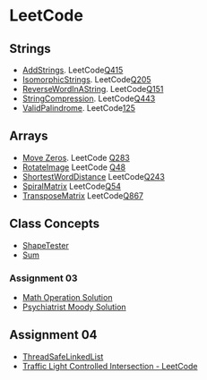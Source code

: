 # LeetCode

## Strings
- [AddStrings](https://github.com/khushbu-kumari295/LeetCode/blob/main/Strings/AddStrings/src/leetcode_solutions/AddStrings.java). LeetCode[Q415](https://leetcode.com/problems/add-strings/)
- [IsomorphicStrings](https://github.com/khushbu-kumari295/LeetCode/blob/main/Strings/IsomorphicString/src/leetcode_solutions/IsomorphicString.java). LeetCode[Q205](https://leetcode.com/problems/isomorphic-strings/)
- [ReverseWordInAString](https://github.com/khushbu-kumari295/LeetCode/blob/main/Strings/ReverseWordInAString/src/leetcode_solutions/ReverseWordsInAString.java). LeetCode[Q151](https://leetcode.com/problems/reverse-words-in-a-string/)
- [StringCompression](https://github.com/khushbu-kumari295/LeetCode/blob/main/Strings/StringCompression/src/leetcode_solutions/StringCompression.java). LeetCode[Q443](https://leetcode.com/problems/string-compression/)
- [ValidPalindrome](https://github.com/khushbu-kumari295/LeetCode/blob/main/Strings/ValidPalindrome/src/leetcode_solutions/ValidPalindrome.java). LeetCode[125](https://leetcode.com/problems/valid-palindrome/)

## Arrays
- [Move Zeros](https://github.com/khushbu-kumari295/LeetCode/blob/main/Arrays/MoveZeros/src/leetcode_solutions/MoveZeros.java). LeetCode [Q283](https://leetcode.com/problems/move-zeroes/)
- [RotateImage](https://github.com/khushbu-kumari295/LeetCode/blob/main/Arrays/RotateImage/src/leetcode_solutions/RotateImage.java) LeetCode [Q48](https://leetcode.com/problems/rotate-image/)
- [ShortestWordDistance](https://github.com/khushbu-kumari295/LeetCode/blob/main/Arrays/ShortestWordDistance/src/leetcode_solutions/ShortestWordDistance.java) LeetCode[Q243](https://leetcode.com/problems/shortest-word-distance/)
- [SpiralMatrix](https://github.com/khushbu-kumari295/LeetCode/blob/main/Arrays/SpiralMatrix/src/leetcode_solutions/SpiralMatrix.java) LeetCode[Q54](https://leetcode.com/problems/spiral-matrix/)
- [TransposeMatrix](https://github.com/khushbu-kumari295/LeetCode/blob/main/Arrays/TransposeMatrix/src/leetcode_solutions/TransposeMatrix.java) LeetCode[Q867](https://leetcode.com/problems/transpose-matrix/)

## Class Concepts
- [ShapeTester](https://github.com/khushbu-kumari295/LeetCode/tree/main/ClassConcepts/ShapeTester/src/leetcode_solutions)
- [Sum](https://github.com/khushbu-kumari295/LeetCode/blob/main/ClassConcepts/Sum/src/leetcode_solutions/Sum.java)
 
 ### Assignment 03
- [Math Operation Solution](https://github.com/khushbu-kumari295/LeetCode/tree/main/ClassConcepts/Assignment03/MathOperationSolution/src/mathoperation)
- [Psychiatrist Moody Solution](https://github.com/khushbu-kumari295/LeetCode/tree/main/ClassConcepts/Assignment03/PsychiatristMoodySolution/src/psychiatristmoodysolution)

## Assignment 04
- [ThreadSafeLinkedList](https://github.com/khushbu-kumari295/LeetCode/tree/main/LinkedList)
- [Traffic Light Controlled Intersection - LeetCode ](https://github.com/khushbu-kumari295/LeetCode/tree/main/TrafficLightControlledIntersection) 
